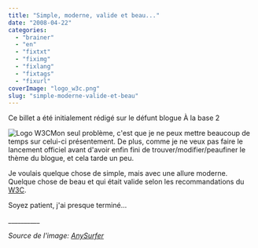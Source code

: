 ```yaml
---
title: "Simple, moderne, valide et beau..."
date: "2008-04-22"
categories: 
  - "brainer"
  - "en"
  - "fixtxt"
  - "fiximg"
  - "fixlang"
  - "fixtags"
  - "fixurl"
coverImage: "logo_w3c.png"
slug: "simple-moderne-valide-et-beau"
---
```


Ce billet a été initialement rédigé sur le défunt blogue À la base 2

![Logo W3C](images/logo_w3c.png "Logo W3C")Mon seul problème, c'est que je ne peux mettre beaucoup de temps sur celui-ci présentement. De plus, comme je ne veux pas faire le lancement officiel avant d'avoir enfin fini de trouver/modifier/peaufiner le thème du blogue, et cela tarde un peu.

Je voulais quelque chose de simple, mais avec une allure moderne. Quelque chose de beau et qui était valide selon les recommandations du [W3C](https://www.w3.org/ "W3C").

Soyez patient, j'ai presque terminé...

\_\_\_\_\_\_\_\_\_\_

_Source de l'image: [AnySurfer](https://www.anysurfer.be/ "Source de l'image")_
